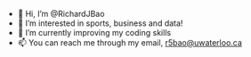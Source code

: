 - 👋 Hi, I’m @RichardJBao
- 👀 I’m interested in sports, business and data!
- 🌱 I’m currently improving my coding skills
- 📫 You can reach me through my email, r5bao@uwaterloo.ca

<!---
RichardJBao/RichardJBao is a ✨ special ✨ repository because its `README.md` (this file) appears on your GitHub profile.
You can click the Preview link to take a look at your changes.
--->
